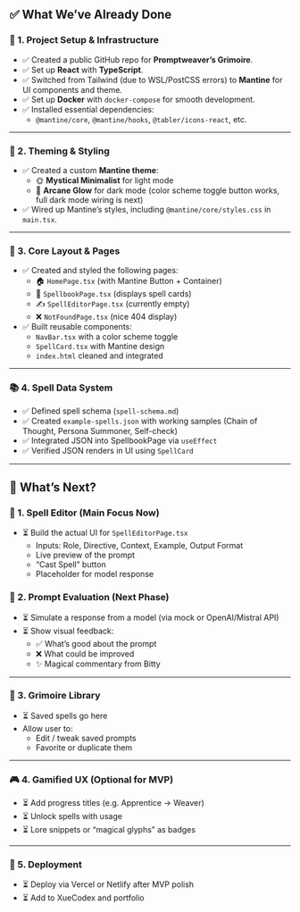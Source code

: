 ## ✅ What We’ve Already Done

### 🔧 1. **Project Setup & Infrastructure**

- ✅ Created a public GitHub repo for **Promptweaver’s Grimoire**.
- ✅ Set up **React** with **TypeScript**.
- ✅ Switched from Tailwind (due to WSL/PostCSS errors) to **Mantine** for UI components and theme.
- ✅ Set up **Docker** with `docker-compose` for smooth development.
- ✅ Installed essential dependencies:
    - `@mantine/core`, `@mantine/hooks`, `@tabler/icons-react`, etc.

---

### 🧙 2. **Theming & Styling**

- ✅ Created a custom **Mantine theme**:
    - 🌞 **Mystical Minimalist** for light mode
    - 🌚 **Arcane Glow** for dark mode (color scheme toggle button works, full dark mode wiring is next)
- ✅ Wired up Mantine’s styles, including `@mantine/core/styles.css` in `main.tsx`.

---

### 🧩 3. **Core Layout & Pages**

- ✅ Created and styled the following pages:
    - 🏠 `HomePage.tsx` (with Mantine Button + Container)
    - 📖 `SpellbookPage.tsx` (displays spell cards)
    - ✍️ `SpellEditorPage.tsx` (currently empty)
    - ❌ `NotFoundPage.tsx` (nice 404 display)
- ✅ Built reusable components:
    - `NavBar.tsx` with a color scheme toggle
    - `SpellCard.tsx` with Mantine design
    - `index.html` cleaned and integrated

---

### 📚 4. **Spell Data System**

- ✅ Defined spell schema (`spell-schema.md`)
- ✅ Created `example-spells.json` with working samples (Chain of Thought, Persona Summoner, Self-check)
- ✅ Integrated JSON into SpellbookPage via `useEffect`
- ✅ Verified JSON renders in UI using `SpellCard`

---

## 📍 What’s Next?

### 🔮 1. **Spell Editor (Main Focus Now)**

- ⏳ Build the actual UI for `SpellEditorPage.tsx`
    - Inputs: Role, Directive, Context, Example, Output Format
    - Live preview of the prompt
    - “Cast Spell” button
    - Placeholder for model response

### 🎯 2. **Prompt Evaluation (Next Phase)**

- ⏳ Simulate a response from a model (via mock or OpenAI/Mistral API)
- ⏳ Show visual feedback:
    - ✅ What’s good about the prompt
    - ❌ What could be improved
    - ✨ Magical commentary from Bitty

---

### 📁 3. **Grimoire Library**

- ⏳ Saved spells go here
- Allow user to:
    - Edit / tweak saved prompts
    - Favorite or duplicate them

---

### 🎮 4. **Gamified UX (Optional for MVP)**

- ⏳ Add progress titles (e.g. Apprentice → Weaver)
- ⏳ Unlock spells with usage
- ⏳ Lore snippets or “magical glyphs” as badges

---

### 🚀 5. **Deployment**

- ⏳ Deploy via Vercel or Netlify after MVP polish
- ⏳ Add to XueCodex and portfolio
